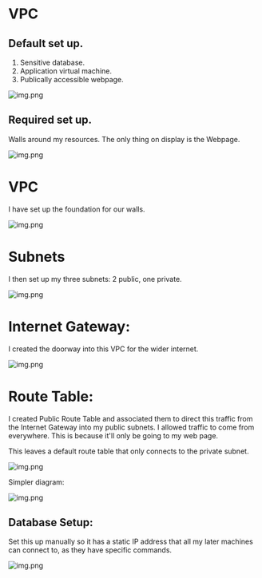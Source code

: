 # VPC

## Default set up.

1. Sensitive database.
2. Application virtual machine.
3. Publically accessible webpage.

![img.png](other_images/diag_1.png)

## Required set up.

Walls around my resources. The only thing on display is the Webpage.

![img.png](other_images/diag_2.png)

# VPC

I have set up the foundation for our walls.

![img.png](other_images/image-2.png)

# Subnets

I then set up my three subnets: 2 public, one private.

![img.png](other_images/image-3.png)

# Internet Gateway:

I created the doorway into this VPC for the wider internet.

![img.png](other_images/image-4.png)

# Route Table:

I created Public Route Table and associated them to direct this traffic from the Internet Gateway into my public subnets. I allowed traffic to come from everywhere. This is because it'll only be going to my web page.

This leaves a default route table that only connects to the private subnet.

![img.png](other_images/image-5.png)

Simpler diagram:

![img.png](images/user_map.png)

## Database Setup:

Set this up manually so it has a static IP address that all my later machines can connect to, as they have specific commands.

![img.png](other_images/db_setup.png)